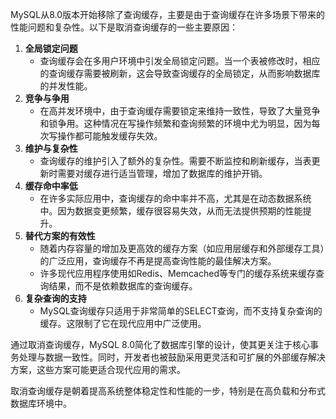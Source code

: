 MySQL从8.0版本开始移除了查询缓存，主要是由于查询缓存在许多场景下带来的性能问题和复杂性。以下是取消查询缓存的一些主要原因：

1. **全局锁定问题**
    - 查询缓存会在多用户环境中引发全局锁定问题。当一个表被修改时，相应的查询缓存需要被刷新，这会导致查询缓存的全局锁定，从而影响数据库的并发性能。
2. **竞争与争用**
    - 在高并发环境中，由于查询缓存需要锁定来维持一致性，导致了大量竞争和锁争用。这种情况在写操作频繁和查询频繁的环境中尤为明显，因为每次写操作都可能触发缓存失效。
3. **维护与复杂性**
    - 查询缓存的维护引入了额外的复杂性。需要不断监控和刷新缓存，当表更新时需要对缓存进行适当管理，增加了数据库的维护开销。
4. **缓存命中率低**
    - 在许多实际应用中，查询缓存的命中率并不高，尤其是在动态数据系统中。因为数据变更频繁，缓存很容易失效，从而无法提供预期的性能提升。
5. **替代方案的有效性**
    - 随着内存容量的增加及更高效的缓存方案（如应用层缓存和外部缓存工具）的广泛应用，查询缓存不再是提高查询性能的最佳解决方案。
    - 许多现代应用程序使用如Redis、Memcached等专门的缓存系统来缓存查询结果，而不是依赖数据库的查询缓存。
6. **复杂查询的支持**
    - MySQL查询缓存只适用于非常简单的SELECT查询，而不支持复杂查询的缓存。这限制了它在现代应用中广泛使用。

通过取消查询缓存，MySQL 8.0简化了数据库引擎的设计，使其更关注于核心事务处理与数据一致性。同时，开发者也被鼓励采用更灵活和可扩展的外部缓存解决方案，这些方案可能更适合现代应用的需求。

取消查询缓存是朝着提高系统整体稳定性和性能的一步，特别是在高负载和分布式数据库环境中。
